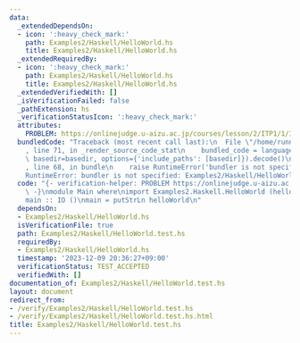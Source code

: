 ```yaml
---
data:
  _extendedDependsOn:
  - icon: ':heavy_check_mark:'
    path: Examples2/Haskell/HelloWorld.hs
    title: Examples2/Haskell/HelloWorld.hs
  _extendedRequiredBy:
  - icon: ':heavy_check_mark:'
    path: Examples2/Haskell/HelloWorld.hs
    title: Examples2/Haskell/HelloWorld.hs
  _extendedVerifiedWith: []
  _isVerificationFailed: false
  _pathExtension: hs
  _verificationStatusIcon: ':heavy_check_mark:'
  attributes:
    PROBLEM: https://onlinejudge.u-aizu.ac.jp/courses/lesson/2/ITP1/1/ITP1_1_A
  bundledCode: "Traceback (most recent call last):\n  File \"/home/runner/.local/lib/python3.10/site-packages/onlinejudge_verify/documentation/build.py\"\
    , line 71, in _render_source_code_stat\n    bundled_code = language.bundle(stat.path,\
    \ basedir=basedir, options={'include_paths': [basedir]}).decode()\n  File \"/home/runner/.local/lib/python3.10/site-packages/onlinejudge_verify/languages/user_defined.py\"\
    , line 68, in bundle\n    raise RuntimeError('bundler is not specified: {}'.format(str(path)))\n\
    RuntimeError: bundler is not specified: Examples2/Haskell/HelloWorld.test.hs\n"
  code: "{- verification-helper: PROBLEM https://onlinejudge.u-aizu.ac.jp/courses/lesson/2/ITP1/1/ITP1_1_A\n\
    \ -}\nmodule Main where\nimport Examples2.Haskell.HelloWorld (helloWorld)\n\n\
    main :: IO ()\nmain = putStrLn helloWorld\n"
  dependsOn:
  - Examples2/Haskell/HelloWorld.hs
  isVerificationFile: true
  path: Examples2/Haskell/HelloWorld.test.hs
  requiredBy:
  - Examples2/Haskell/HelloWorld.hs
  timestamp: '2023-12-09 20:36:27+09:00'
  verificationStatus: TEST_ACCEPTED
  verifiedWith: []
documentation_of: Examples2/Haskell/HelloWorld.test.hs
layout: document
redirect_from:
- /verify/Examples2/Haskell/HelloWorld.test.hs
- /verify/Examples2/Haskell/HelloWorld.test.hs.html
title: Examples2/Haskell/HelloWorld.test.hs
---
```

